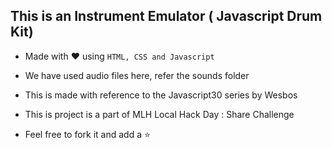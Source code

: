 ## This is an Instrument Emulator ( Javascript Drum Kit)

- Made with :heart: using ```HTML, CSS and Javascript```
- We have used audio files here, refer the sounds folder

- This is made with reference to the Javascript30 series by Wesbos
- This is project is a part of MLH Local Hack Day : Share Challenge


- Feel free to fork it and add a :star: